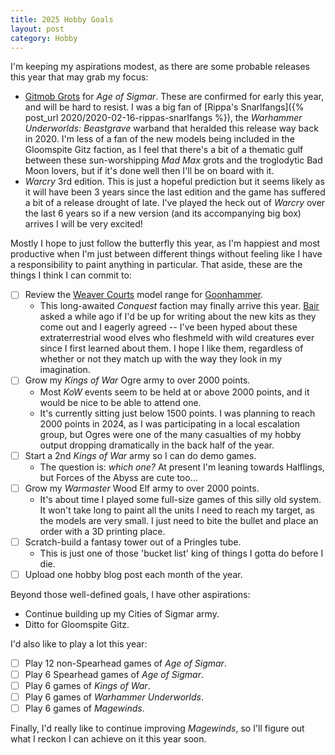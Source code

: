 ```yaml
---
title: 2025 Hobby Goals
layout: post
category: Hobby
---
```


I'm keeping my aspirations modest, as there are some probable releases this year that may grab my focus:

- [Gitmob Grots](https://www.warhammer-community.com/en-gb/articles/vab9rzvn/world-championship-preview-the-gitmob-prepare-to-race-across-the-mortal-realms/) for *Age of Sigmar*. These are confirmed for early this year, and will be hard to resist. I was a big fan of [Rippa's Snarlfangs]({% post_url 2020/2020-02-16-rippas-snarlfangs %}), the *Warhammer Underworlds: Beastgrave* warband that heralded this release way back in 2020. I'm less of a fan of the new models being included in the Gloomspite Gitz faction, as I feel that there's a bit of a thematic gulf between these sun-worshipping *Mad Max* grots and the troglodytic Bad Moon lovers, but if it's done well then I'll be on board with it. 
- *Warcry* 3rd edition. This is just a hopeful prediction but it seems likely as it will have been 3 years since the last edition and the game has suffered a bit of a release drought of late. I've played the heck out of *Warcry* over the last 6 years so if a new version (and its accompanying big box) arrives I will be very excited!

Mostly I hope to just follow the butterfly this year, as I'm happiest and most productive when I'm just between different things without feeling like I have a responsibility to paint anything in particular. That aside, these are the things I think I can commit to:

- [ ] Review the [Weaver Courts](https://www.para-bellum.com/the-weaver-courts/) model range for [Goonhammer](https://www.goonhammer.com/).
  - This long-awaited *Conquest* faction may finally arrive this year. [Bair](https://www.goonhammer.com/author/bair/) asked a while ago if I'd be up for writing about the new kits as they come out and I eagerly agreed -- I've been hyped about these extraterrestrial wood elves who fleshmeld with wild creatures ever since I first learned about them. I hope I like them, regardless of whether or not they match up with the way they look in my imagination.
- [ ] Grow my *Kings of War* Ogre army to over 2000 points. 
  - Most *KoW* events seem to be held at or above 2000 points, and it would be nice to be able to attend one.
  - It's currently sitting just below 1500 points. I was planning to reach 2000 points in 2024, as I was participating in a local escalation group, but Ogres were one of the many casualties of my hobby output dropping dramatically in the back half of the year. 
- [ ] Start a 2nd *Kings of War* army so I can do demo games. 
  - The question is: *which one?* At present I'm leaning towards Halflings, but Forces of the Abyss are cute too... 
- [ ] Grow my *Warmaster* Wood Elf army to over 2000 points.
  - It's about time I played some full-size games of this silly old system. It won't take long to paint all the units I need to reach my target, as the models are very small. I just need to bite the bullet and place an order with a 3D printing place.
- [ ] Scratch-build a fantasy tower out of a Pringles tube.
  - This is just one of those 'bucket list' king of things I gotta do before I die. 
- [ ] Upload one hobby blog post each month of the year.

Beyond those well-defined goals, I have other aspirations: 

- Continue building up my Cities of Sigmar army.
- Ditto for Gloomspite Gitz.

I'd also like to play a lot this year:

- [ ] Play 12 non-Spearhead games of *Age of Sigmar*.
- [ ] Play 6 Spearhead games of *Age of Sigmar*.
- [ ] Play 6 games of *Kings of War*.
- [ ] Play 6 games of *Warhammer Underworlds*.
- [ ] Play 6 games of *Magewinds*.

Finally, I'd really like to continue improving *Magewinds*, so I'll figure out what I reckon I can achieve on it this year soon.